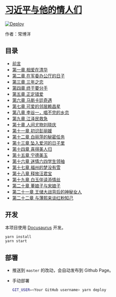 # [习近平与他的情人们](https://lovers.xijinping.one/docs/toc)

[![Deploy](https://github.com/xijinping0/lovers/actions/workflows/deploy.yaml/badge.svg)](https://github.com/xijinping0/lovers/actions/workflows/deploy.yaml)

作者：常博洋

## 目录

- [前言](https://lovers.xijinping.one/docs/ch00)
- [第一章 相爱在清华](https://lovers.xijinping.one/docs/ch01)
- [第二章 在军委办公厅的日子](https://lovers.xijinping.one/docs/ch02)
- [第三章 三年之恋](https://lovers.xijinping.one/docs/ch03)
- [第四章 终于要分手](https://lovers.xijinping.one/docs/ch04)
- [第五章 正定错爱](https://lovers.xijinping.one/docs/ch05)
- [第六章 马斯卡廷奇遇](https://lovers.xijinping.one/docs/ch06)
- [第七章 可爱的邻居赖昌星](https://lovers.xijinping.one/docs/ch07)
- [第八章 李谷一，唱不完的乡恋](https://lovers.xijinping.one/docs/ch08)
- [第九章 江泽民救急](https://lovers.xijinping.one/docs/ch09)
- [第十章 人间尤物刘晓庆](https://lovers.xijinping.one/docs/ch10)
- [第十一章 初识彭丽媛](https://lovers.xijinping.one/docs/ch11)
- [第十二章 白丽萍的秘密任务](https://lovers.xijinping.one/docs/ch12)
- [第十三章 坠入爱河的日子里](https://lovers.xijinping.one/docs/ch13)
- [第十四章 喜得美人归](https://lovers.xijinping.one/docs/ch14)
- [第十五章 宁德美玉](https://lovers.xijinping.one/docs/ch15)
- [第十六章 迷情六四学生领袖](https://lovers.xijinping.one/docs/ch16)
- [第十七章 福州的梦没有雪](https://lovers.xijinping.one/docs/ch17)
- [第十八章 释放汪君宝](https://lovers.xijinping.one/docs/ch18)
- [第十九章 白玉伴读添情丝](https://lovers.xijinping.one/docs/ch19)
- [第二十章 董娘子与宋娘子](https://lovers.xijinping.one/docs/ch20)
- [第二十一章 王储大战背后的神秘女人](https://lovers.xijinping.one/docs/ch21)
- [第二十二章 与薄熙来谈红粉知己](https://lovers.xijinping.one/docs/ch22)

## 开发

本项目使用 [Docusaurus](https://docusaurus.io/docs) 开发。

```sh
yarn install
yarn start
```

## 部署

- 推送到 `master` 的改动，会自动发布到 Github Page。
- 手动部署

  ```sh
  GIT_USER=<Your GitHub username> yarn deploy
  ```
